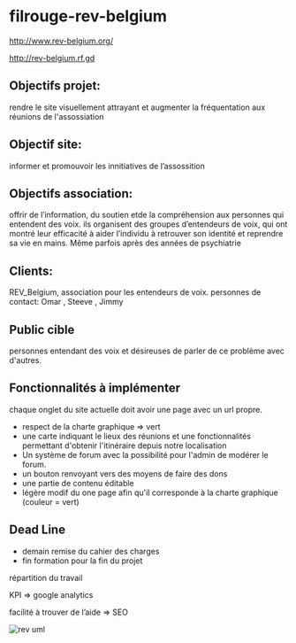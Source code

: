 # filrouge-rev-belgium


http://www.rev-belgium.org/

http://rev-belgium.rf.gd

## Objectifs projet: 
rendre le site visuellement attrayant et augmenter la fréquentation aux réunions de l'assossiation

## Objectif site: 
informer et promouvoir les innitiatives de l’assossition

## Objectifs association: 
offrir de l’information, du soutien etde la compréhension aux personnes qui entendent des voix. ils organisent des groupes d’entendeurs de voix, qui ont montré leur efficacité à aider l’individu à retrouver son identité et reprendre sa vie en mains. Même parfois après des années de psychiatrie

## Clients: 
REV_Belgium, association pour les entendeurs de voix.
personnes de contact: Omar ,  Steeve , Jimmy
 
## Public cible
personnes entendant des voix et désireuses de parler de ce problème avec d'autres.

## Fonctionnalités à implémenter

chaque onglet du site actuelle doit avoir une page avec un url propre.

 - respect de la charte graphique => vert
 - une carte indiquant le lieux des réunions et une fonctionnalités permettant d'obtenir l'itinéraire depuis notre localisation
 - Un système de forum avec la possibilité pour l'admin de modérer le forum.
 - un bouton renvoyant vers des moyens de faire des dons
 - une partie de contenu éditable
 - légère modif du one page afin qu'il corresponde à la charte graphique (couleur = vert)

## Dead Line

 - demain remise du cahier des charges 
 - fin formation pour la fin du projet

répartition du travail


KPI => google analytics

facilité à trouver de l’aide => SEO

![rev uml](https://i.imgur.com/5JurLc6.png)
